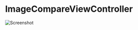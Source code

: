 # ImageCompareViewController

![Screenshot](https://raw.githubusercontent.com/AndrewTurkin/ImageCompareViewController/master/ImageCompareViewController/ImageCompareViewController/screenshot1.gif)
